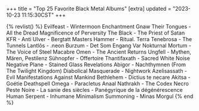 +++
title = "Top 25 Favorite Black Metal Albums"
[extra]
updated = "2023-10-23 11:15:30CST"
+++

{% revlist() %}
Evilfeast - Wintermoon Enchantment
Gnaw Their Tongues - All the Dread Magnificence of Perversity
The Black - The Priest of Satan
KFR - Anti
Ulver - Bergtatt
Masters Hammer - Ritual.
Terra Tenebrosa - The Tunnels
Lantlôs - .neon
Burzum - Det Som Engang Var
Nokturnal Mortum - The Voice of Steel
Macabre Omen - The Ancient Returns
Ungfell - Mythen, Mären, Pestilenz
Sühnopfer - Offertoire
Thantifaxath - Sacred White Noise
Negative Plane - Stained Glass Revelations
Abigor - Nachthymnen (From The Twilight Kingdom)
Diabolical Masquerade - Nightwork
Azelisassath - Evil Manifestations Against Mankind
Bethlehem - Dictius te necare
Akitsa - Goétie
Deathspell Omega - Paracletus
Anaal Nathrakh - The Codex Necro
Peste Noire - La sanie des siècles - Panégyrique de la dégénérescence
Human Serpent - Inhumane Minimalism
Summoning - Minas Morgul
{% end %}